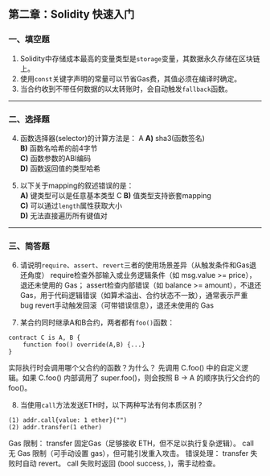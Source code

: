 ## 第二章：Solidity 快速入门

### 一、填空题

1. Solidity中存储成本最高的变量类型是`storage`变量，其数据永久存储在区块链上。  
2. 使用`const`关键字声明的常量可以节省Gas费，其值必须在编译时确定。  
4. 当合约收到不带任何数据的以太转账时，会自动触发`fallback`函数。  

---

### 二、选择题

4. 函数选择器(selector)的计算方法是：  A
   **A)** sha3(函数签名)  
   **B)** 函数名哈希的前4字节  
   **C)** 函数参数的ABI编码  
   **D)** 函数返回值的类型哈希  

5. 以下关于mapping的叙述错误的是：  
   **A)** 键类型可以是任意基本类型  C
   **B)** 值类型支持嵌套mapping  
   **C)** 可以通过`length`属性获取大小  
   **D)** 无法直接遍历所有键值对  

---

### 三、简答题

6. 请说明`require`、`assert`、`revert`三者的使用场景差异（从触发条件和Gas退还角度）
require检查外部输入或业务逻辑条件（如 msg.value >= price），退还未使用的 Gas；
assert检查内部错误（如 balance >= amount），不退还 Gas，用于代码逻辑错误（如算术溢出、合约状态不一致），通常表示严重 bug
revert手动触发回滚（可带错误信息），退还未使用的 Gas

7. 某合约同时继承A和B合约，两者都有`foo()`函数：

```solidity
contract C is A, B {
    function foo() override(A,B) {...}
}
```

实际执行时会调用哪个父合约的函数？为什么？
先调用 C.foo() 中的自定义逻辑。如果 C.foo() 内部调用了 super.foo()，则会按照 B → A 的顺序执行父合约的 foo()。

8. 当使用`call`方法发送ETH时，以下两种写法有何本质区别？

```solidity
(1) addr.call{value: 1 ether}("")
(2) addr.transfer(1 ether)
```

Gas 限制：
transfer 固定Gas（足够接收 ETH，但不足以执行复杂逻辑）。
call 无 Gas 限制（可手动设置 gas），但可能引发重入攻击。
错误处理：
transfer 失败时自动 revert。
call 失败时返回 (bool success, )，需手动检查。

